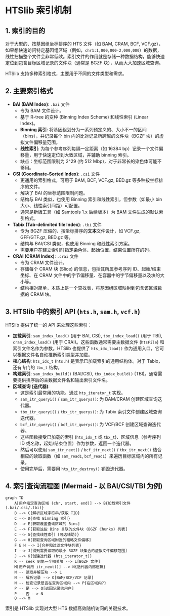 # HTSlib 索引机制

## 1. 索引的目的

对于大型的、按基因组坐标排序的 HTS 文件（如 BAM, CRAM, BCF, VCF.gz），如果想快速访问特定基因组区域（例如，`chr1:1,000,000-2,000,000`）的数据，线性扫描整个文件会非常低效。索引文件的作用就是存储一种数据结构，能够快速定位到包含目标区域记录的文件块（通常是 BGZF 块），从而大大加速区域查询。

HTSlib 支持多种索引格式，主要用于不同的文件类型和需求。

## 2. 主要索引格式

*   **BAI (BAM Index)**: `.bai` 文件
    *   专为 BAM 文件设计。
    *   基于 R-tree 的变种 (Binning Index Scheme) 和线性索引 (Linear Index)。
    *   **Binning 索引**: 将基因组划分为一系列预定义的、大小不一的区间（bins），并记录每个 bin 内的比对记录所跨越的文件块（BGZF 块）的虚拟文件偏移量范围。
    *   **线性索引**: 为每个参考序列每隔一定距离（如 16384 bp）记录一个文件偏移量，用于快速定位到大致区域，并辅助 binning 索引。
    *   缺点：坐标范围限制为 2^29 (约 512 Mbp)，对于非常长的染色体可能不够用。
*   **CSI (Coordinate-Sorted Index)**: `.csi` 文件
    *   更通用的索引格式，可用于 BAM, BCF, VCF.gz, BED.gz 等多种按坐标排序的文件。
    *   解决了 BAI 的坐标范围限制问题。
    *   结构与 BAI 类似，也使用 Binning 索引和线性索引，但参数（如最小 bin 大小、线性索引间距）可配置。
    *   通常是新版工具（如 Samtools 1.x 后续版本）为 BAM 文件生成的默认索引格式。
*   **Tabix (Tab-delimited file Index)**: `.tbi` 文件
    *   专为 BGZF 压缩的、按坐标排序的**文本**文件设计，如 VCF.gz, GFF/GTF.gz, BED.gz 等。
    *   结构与 BAI/CSI 类似，也使用 Binning 和线性索引方案。
    *   需要用户在建立索引时指定染色体、起始位置、结束位置所在的列。
*   **CRAI (CRAM Index)**: `.crai` 文件
    *   专为 CRAM 文件设计。
    *   存储每个 CRAM 块 (Slice) 的信息，包括其所属参考序列 ID、起始/结束坐标、在 CRAM 文件中的字节偏移量、在容器中的字节偏移量以及块的大小等。
    *   结构相对简单，本质上是一个查找表，将基因组区域映射到包含该区域数据的 CRAM 块。

## 3. HTSlib 中的索引 API (`hts.h`, `sam.h`, `vcf.h`)

HTSlib 提供了统一的 API 来处理这些索引：

*   **加载索引**: `sam_index_load()` (用于 BAI, CSI), `tbx_index_load()` (用于 TBI), `cram_index_load()` (用于 CRAI)。这些函数通常需要主数据文件 (`htsFile`) 和索引文件名作为参数。HTSlib 也提供了 `hts_idx_load()` 作为通用入口，它可以根据文件名自动推断索引类型并加载。
*   **核心结构**: `hts_idx_t` (`hts.h`) 是表示已加载索引的通用结构体。对于 Tabix，还有专门的 `tbx_t` 结构。
*   **构建索引**: `sam_index_build()` (BAI/CSI), `tbx_index_build()` (TBI)。通常需要提供排序后的主数据文件名和输出索引文件名。
*   **区域查询 (迭代器)**:
    *   这是索引最常用的功能。通过 `hts_iterator_t` 实现。
    *   `sam_itr_queryi()` / `sam_itr_querys()`: 为 BAM/CRAM 创建区域查询迭代器。
    *   `tbx_itr_queryi()` / `tbx_itr_querys()`: 为 Tabix 索引文件创建区域查询迭代器。
    *   `bcf_itr_queryi()` / `bcf_itr_querys()`: 为 VCF/BCF 创建区域查询迭代器。
    *   这些函数接受已加载的索引 (`hts_idx_t` 或 `tbx_t`)、区域信息（参考序列 ID 或名称，起始/结束位置）作为参数，返回一个迭代器。
    *   然后可以使用 `sam_itr_next()` / `bcf_itr_next()` / `tbx_itr_next()` 结合相应的读取函数（如 `sam_read1`, `bcf_read1`）来遍历目标区域内的所有记录。
    *   使用完毕后，需要用 `hts_itr_destroy()` 销毁迭代器。

## 4. 索引查询流程图 (Mermaid - 以 BAI/CSI/TBI 为例)

```mermaid
graph TD
    A[用户指定查询区域 (chr, start, end)] --> B{加载索引文件 (.bai/.csi/.tbi)}
    B --> C{解析区域字符串/获取 TID}
    C --> D{查找 Binning 索引}
    D --> E[获取覆盖查询区域的 Bins]
    E --> F[获取这些 Bins 关联的文件块 (BGZF Chunks) 列表]
    C --> G{查找线性索引 (可选辅助)}
    G --> H[获取查询区域附近的粗略文件偏移]
    F & H --> I{合并和过滤文件块列表}
    I --> J[得到需要读取的最小 BGZF 块集合的虚拟文件偏移范围]
    J --> K{创建迭代器 (hts_iterator_t)}
    K -- seek 到第一个相关块 --> L[BGZF 文件]
    M[用户调用 itr_next()] --> N{迭代器内部逻辑}
    N -- 读取并解压块 --> L
    N -- 解析记录 --> O[BAM/BCF/VCF 记录]
    N -- 检查记录是否在查询区域内 --> P{在区域内?}
    P -- 是 --> Q[返回记录给用户]
    P -- 否 --> N
    Q --> M
```

索引是 HTSlib 实现对大型 HTS 数据高效随机访问的关键技术。 